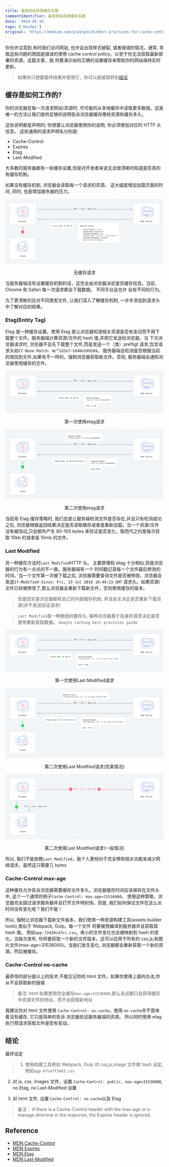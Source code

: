 ```yaml
---
title: 最佳网站资源缓存实践
commentIdentifier: 最佳网站资源缓存实践
date: '2019-05-16'
tags: ['DevOps']
original: 'https://medium.com/pixelpoint/best-practices-for-cache-control-settings-for-your-website-ff262b38c5a2'
---
```


你也许注意到,有时我们访问网站, 也许会出现样式破裂, 或者报错的情况。通常, 导致这些问题的原因是错误的使用 cache control policy。以至于你无法获取最新部署的资源。这篇文章，我
将要演示如何正确的设置缓存来帮助你的网站保持实时更新。

> 如果你只想要最终结果并使用它，你可以直接跳转到[结论](#conclusion)

## 缓存是如何工作的?

你的浏览器在每一次请求网站/资源时, 尽可能的从本地缓存中读取更多数据。这是唯一的方法让我们提供足够的说明告诉浏览器缓存哪些资源和缓存多久。

这些说明都是声明的; 你想要让浏览器使用你的说明, 你必须增加对应的 HTTP 头信息。 这些通用的请求声明名分别是:

- Cache-Control
- Expires
- Etag
- Last-Modified

大多数的服务器都有一些缓存设置,但是对开发者来说无法很清晰的知道是否真的有缓存机制。

如果没有缓存机制, 浏览器会读取每一个请求的资源。 这大幅度增加加载页面的时间, 同时, 也是增加服务器的压力。

![无缓存请求](./request-flow-with-no-cache-setting.jpeg)

<center>无缓存请求</center>

当服务器端没有设置缓存机制的话，这完全由浏览器决定是否缓存信息。当前, Chrome 和 Safari 每一次请求都会下载数据。 不同平台这也许
会有不同的行为。

为了更清晰的应对不同类型文件, 让我们深入了解缓存机制, 一步步添加到请求头中了解对应的结果。

### Etag(Entity Tag)

Etag 是一种缓存设置。使用 Etag 是让浏览器知道相关资源是否有变动而不用下载整个文件。服务器端计算资源/文件的 hash 值,并把它发送给浏览器。当
下次浏览器请求时, 浏览器不会先下载整个文件,而是发送一个（类）prefligt 请求,包含请求头如`If-None-Match: W/“1d2e7–1648e509289`。
服务器端会检测是否根据当前的值找到文件,如果有不一样的，强制浏览器获取新文件。否则, 服务器端会通知浏览器使用缓存的文件。

![第一次使用etag请求](./request-flow-with-tag-1st.jpeg)

<center>第一次使用etag请求</center>

![第二次使用etag请求](./request-flow-with-tag-2nd.jpeg)

<center>第二次使用etag请求</center>

当启用 Etag 缓存策略时, 我们总是让服务端检测文件是否存在,并且只有检测成功之后, 浏览器根据返回结果决定是否读取缓存或者是重新加载。当一个资源/文件
没有被改动,只会额外产生 80-100 bytes 来验证是否变化，取而代之的是每次获取 10kb 的或者是 10mb 的文件。

### Last Modified

另一种缓存方法时`Last Modified`HTTP 头。 主要原理和 etag 十分相似,但是浏览器的行为有一点点的不一致。服务器端有一个
时间戳记录每一个文件最后修改的时间。当一个文件第一次被下载之后, 浏览器需要查询文件是否被修改，浏览器会发送`If-Modified-Since: Fri, 13 Jul 2018 10:49:23 GMT`
请求头。如果资源/文件已经被修改了,那么浏览器会重新下载新文件，否则使用缓存的版本。

> 但是现实是浏览器都有自己的内部缓存机制, 并且自主决定是否重新下载资源(并不发送验证请求)

> `Last Modified`是一种脆弱的缓存头, 每种浏览器基于自身的请求决定是否使用重新获取数据。
> `Google caching best practices guide`

![第一次使用Last Modified请求](./request-flow-with-last-modified.jpeg)

<center>第一次使用Last Modified请求</center>

![第二次使用Last Modified请求(完美情况)](./request-flow-with-last-modifed-2nd-perfect.png)

<center>第二次使用Last Modified请求(完美情况)</center>

![第二次使用Last Modified请求(一般情况)](./request-flow-with-last-modified-2nd-common-case.jpeg)

<center>第二次使用Last Modified请求(一般情况)</center>

所以, 我们不能依赖`Last Modified`，我个人更倾向于完全移除相关功能来减少网络请求，虽然这只需要几 bytes

### Cache-Control max-age

这种缓存允许告诉浏览器需要缓存文件多久。浏览器缓存时间应该保存在文件头中, 这个一个通常的例子`Cache-Control: max-age=31536000`。
使用这种策略，浏览器完全跳过请求服务器并且打开文件特别快。但是, 我们如何保证文件在这么长时间没有变化呢？我们不能！

所以, 强制让浏览器下载新文件版本，我们使用一种资源构建工具(assets builder tools),类似于 Webpack, Gulp。每一个文件
将要被预编译到服务器并且获取其 hash 值。 例如`app-72420c47cc.css`。再小的文件变化也会被映射到 hash 的变化。当每次发布,
你将要获取一个新的文件版本。这可以应用于所有的 css,js,和图片文件(max-age=31536000)。当我们发生变化, 浏览器都会重新获取一个新的资源，然后被缓存。

### Cache-Control no-cache

最奇怪的部分是以上的技术,不能忘记你的 html 文件。如果你使用上面的办法,你从不会获取新的链接

> 备注: html 如果使用完全缓存`max-age=31536000`,那么永远都只会获得缓存中资源文件的地址，而不会获取新地址

我建议你对 html 文件使用 `Cache-Control: no-cache`。使用 `no-cache`并不意味着没有缓存, 它只是简单的告诉
浏览器验证服务器端的资源。 所以同时使用 etag 执行预请求获取文件是否有变动。

## 结论

最终设定

> 1. 使用构建工具例如 Webpack, Gulp 对 css,js,image 文件做 hash 设定,例如`app-67ce7f3483.css`

2. 对 js, css, images 文件，设置 `Cache-Control: public, max-age=31536000`, no Etag, no Last-Modified 设置

3. 对 html 文件, 设置 `Cache-Control: no-cache`以及 Etag

> 备注： If there is a Cache-Control header with the max-age or s-maxage directive in the response, the Expires header is ignored.

## Reference

- [MDN Cache-Control](https://developer.mozilla.org/en-US/docs/Web/HTTP/Headers/Cache-Control)
- [MDN Expires](https://developer.mozilla.org/en-US/docs/Web/HTTP/Headers/Expires)
- [MDN Etag](https://developer.mozilla.org/en-US/docs/Web/HTTP/Headers/ETag)
- [MDN Last-Modified](https://developer.mozilla.org/en-US/docs/Web/HTTP/Headers/Last-Modified)
